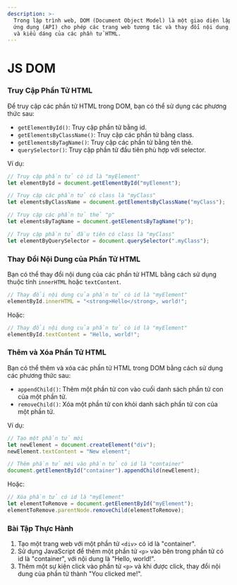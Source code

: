 ```yaml
---
description: >-
  Trong lập trình web, DOM (Document Object Model) là một giao diện lập trình
  ứng dụng (API) cho phép các trang web tương tác và thay đổi nội dung, cấu trúc
  và kiểu dáng của các phần tử HTML.
---
```


# JS DOM

### Truy Cập Phần Tử HTML

Để truy cập các phần tử HTML trong DOM, bạn có thể sử dụng các phương thức sau:

* `getElementById()`: Truy cập phần tử bằng id.
* `getElementsByClassName()`: Truy cập các phần tử bằng class.
* `getElementsByTagName()`: Truy cập các phần tử bằng tên thẻ.
* `querySelector()`: Truy cập phần tử đầu tiên phù hợp với selector.

Ví dụ:

```javascript
// Truy cập phần tử có id là "myElement"
let elementById = document.getElementById("myElement");

// Truy cập các phần tử có class là "myClass"
let elementsByClassName = document.getElementsByClassName("myClass");

// Truy cập các phần tử thẻ "p"
let elementsByTagName = document.getElementsByTagName("p");

// Truy cập phần tử đầu tiên có class là "myClass"
let elementByQuerySelector = document.querySelector(".myClass");
```

### Thay Đổi Nội Dung của Phần Tử HTML

Bạn có thể thay đổi nội dung của các phần tử HTML bằng cách sử dụng thuộc tính `innerHTML` hoặc `textContent`.

```javascript
// Thay đổi nội dung của phần tử có id là "myElement"
elementById.innerHTML = "<strong>Hello</strong>, world!";
```

Hoặc:

```javascript
// Thay đổi nội dung của phần tử có id là "myElement"
elementById.textContent = "Hello, world!";
```

### Thêm và Xóa Phần Tử HTML

Bạn có thể thêm và xóa các phần tử HTML trong DOM bằng cách sử dụng các phương thức sau:

* `appendChild()`: Thêm một phần tử con vào cuối danh sách phần tử con của một phần tử.
* `removeChild()`: Xóa một phần tử con khỏi danh sách phần tử con của một phần tử.

Ví dụ:

```javascript
// Tạo một phần tử mới
let newElement = document.createElement("div");
newElement.textContent = "New element";

// Thêm phần tử mới vào phần tử có id là "container"
document.getElementById("container").appendChild(newElement);
```

Hoặc:

```javascript
// Xóa phần tử có id là "myElement"
let elementToRemove = document.getElementById("myElement");
elementToRemove.parentNode.removeChild(elementToRemove);
```

### Bài Tập Thực Hành

1. Tạo một trang web với một phần tử `<div>` có id là "container".
2. Sử dụng JavaScript để thêm một phần tử `<p>` vào bên trong phần tử có id là "container", với nội dung là "Hello, world!".
3. Thêm một sự kiện click vào phần tử `<p>` và khi được click, thay đổi nội dung của phần tử thành "You clicked me!".
